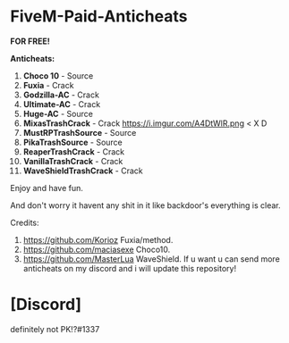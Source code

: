 # FiveM-Paid-Anticheats
**FOR FREE!**



<strong>Anticheats:</strong>
1. **Choco 10** - Source
2. **Fuxia** - Crack
3. **Godzilla-AC** - Crack
4. **Ultimate-AC** - Crack
5. **Huge-AC** - Source
6. **MixasTrashCrack** - Crack  https://i.imgur.com/A4DtWlR.png < X D 
7. **MustRPTrashSource** - Source
8. **PikaTrashSource** - Source
9. **ReaperTrashCrack** - Crack
10. **VanillaTrashCrack** - Crack
11. **WaveShieldTrashCrack** - Crack


Enjoy and have fun.

And don't worry it havent any shit in it like backdoor's everything is clear.

Credits:
1. https://github.com/Korioz Fuxia/method.
2. https://github.com/maciasexe Choco10.
3. https://github.com/MasterLua WaveShield.
If u want u can send more anticheats on my discord and i will update this repository!


# [Discord]
definitely not PK!?#1337

